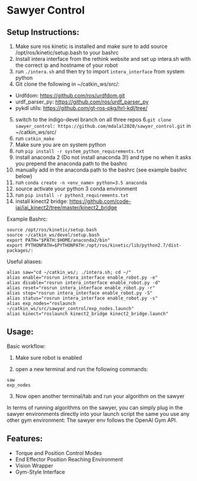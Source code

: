 # Sawyer Control
## Setup Instructions:
1. Make sure ros kinetic is installed and make sure to add source /opt/ros/kinetic/setup.bash to your bashrc
2. Install intera interface from the rethink website and set up intera.sh with the correct ip and hostname of your robot
3. run `./intera.sh` and then try to import `intera_interface` from system python
4. Git clone the following in ~/catkin_ws/src/:
* Urdfdom: https://github.com/ros/urdfdom.git
* urdf_parser_py: https://github.com/ros/urdf_parser_py
* pykdl utils: https://github.com/gt-ros-pkg/hrl-kdl/tree/
5. switch to the indigo-devel branch on all three repos
6.`git clone sawyer_control: https://github.com/mdalal2020/sawyer_control.git` in ~/catkin_ws/src/
7. run `catkin_make`
8. Make sure you are on system python
9. run `pip install -r system_python_requirements.txt`
10. install anaconda 2 (Do not install anaconda 3!) and type no when it asks you prepend the anaconda path to the bashrc
11. manually add in the anaconda path to the bashrc (see example bashrc below)
12. run `conda create -n <env_name> python=3.5 anaconda`
13. source activate your python 3 conda environment
14. run `pip install -r python3_requirements.txt`
15. install kinect2 bridge: https://github.com/code-iai/iai_kinect2/tree/master/kinect2_bridge

Example Bashrc:
```
source /opt/ros/kinetic/setup.bash
source ~/catkin_ws/devel/setup.bash
export PATH="$PATH:$HOME/anaconda2/bin"
export PYTHONPATH=$PYTHONPATH:/opt/ros/kinetic/lib/python2.7/dist-packages/:
```
Useful aliases:
```
alias saw="cd ~/catkin_ws/; ./intera.sh; cd ~/"
alias enable="rosrun intera_interface enable_robot.py -e"
alias disable="rosrun intera_interface enable_robot.py -d"
alias reset="rosrun intera_interface enable_robot.py -r"
alias stop="rosrun intera_interface enable_robot.py -S"
alias status="rosrun intera_interface enable_robot.py -s"
alias exp_nodes="roslaunch ~/catkin_ws/src/sawyer_control/exp_nodes.launch"
alias kinect="roslaunch kinect2_bridge kinect2_bridge.launch"
```

## Usage:

Basic workflow:

1. Make sure robot is enabled

2. open a new terminal and run the following commands:
``` 
saw
exp_nodes 
``` 

3. Now open another terminal/tab and run your algorithm on the sawyer

In terms of running algorithms on the sawyer, you can simply plug in the sawyer environments directly into your launch script
the same you use any other gym environment: The sawyer env follows the OpenAI Gym API. 

## Features:
* Torque and Position Control Modes
* End Effector Position Reaching Environment
* Vision Wrapper 
* Gym-Style Interface 
